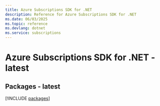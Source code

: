 ```yaml
---
title: Azure Subscriptions SDK for .NET
description: Reference for Azure Subscriptions SDK for .NET
ms.date: 06/03/2025
ms.topic: reference
ms.devlang: dotnet
ms.service: subscriptions
---
```

# Azure Subscriptions SDK for .NET - latest
## Packages - latest
[!INCLUDE [packages](subscriptions-index.md)]